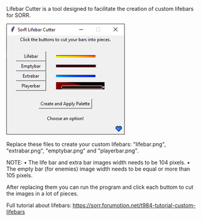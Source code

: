 Lifebar Cutter is a tool designed to facilitate the creation of custom lifebars for SORR.

![image](https://raw.githubusercontent.com/dan2221/Lifebar_Cutter/refs/heads/main/screenshot.png)

Replace these files to create your custom lifebars: "lifebar.png", "extrabar.png", "emptybar.png" and "playerbar.png".

NOTE:
• The life bar and extra bar images width needs to be 104 pixels.
• The empty bar (for enemies) image width needs to be equal or more than 105 pixels.

After replacing them you can run the program and click each buttom to cut the images in a lot of pieces.

Full tutorial about lifebars: https://sorr.forumotion.net/t984-tutorial-custom-lifebars